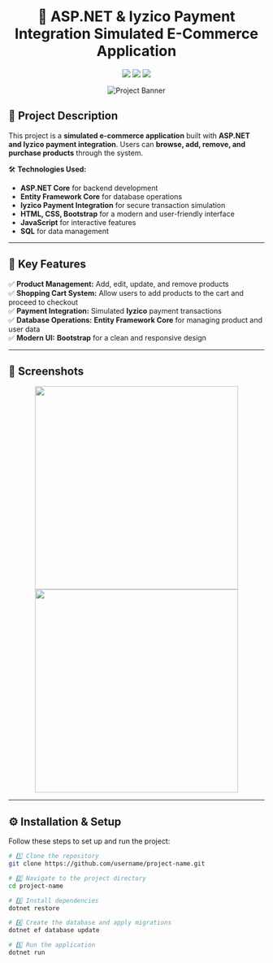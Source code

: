 <h1 align="center">🛒 ASP.NET & Iyzico Payment Integration Simulated E-Commerce Application</h1>

<p align="center">
  <img src="https://img.shields.io/github/languages/top/username/project-name?style=for-the-badge">
  <img src="https://img.shields.io/github/repo-size/username/project-name?style=for-the-badge">
  <img src="https://img.shields.io/github/stars/username/project-name?style=for-the-badge">
</p>

<p align="center">
  <img src="https://your-project-banner.com/banner.png" alt="Project Banner">
</p>

## 🌟 **Project Description**  

This project is a **simulated e-commerce application** built with **ASP.NET and Iyzico payment integration**. Users can **browse, add, remove, and purchase products** through the system.  

🛠 **Technologies Used:**  
- **ASP.NET Core** for backend development  
- **Entity Framework Core** for database operations  
- **Iyzico Payment Integration** for secure transaction simulation  
- **HTML, CSS, Bootstrap** for a modern and user-friendly interface  
- **JavaScript** for interactive features  
- **SQL** for data management  

---

## 🚀 **Key Features**  
✅ **Product Management:** Add, edit, update, and remove products  
✅ **Shopping Cart System:** Allow users to add products to the cart and proceed to checkout  
✅ **Payment Integration:** Simulated **Iyzico** payment transactions  
✅ **Database Operations:** **Entity Framework Core** for managing product and user data  
✅ **Modern UI:** **Bootstrap** for a clean and responsive design  

---

## 📸 **Screenshots**  
<p align="center">
  <img src="https://your-screenshot-link.com/screenshot1.png" width="400">
  <img src="https://your-screenshot-link.com/screenshot2.png" width="400">
</p>

---

## ⚙️ **Installation & Setup**  

Follow these steps to set up and run the project:  

```bash
# 1️⃣ Clone the repository
git clone https://github.com/username/project-name.git

# 2️⃣ Navigate to the project directory
cd project-name

# 3️⃣ Install dependencies
dotnet restore

# 4️⃣ Create the database and apply migrations
dotnet ef database update

# 5️⃣ Run the application
dotnet run

